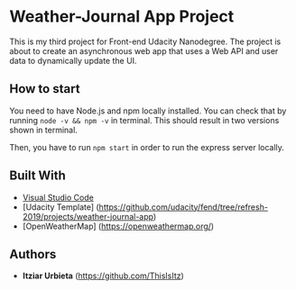 # Weather-Journal App Project

This is my third project for Front-end Udacity Nanodegree.
The project is about to create an asynchronous web app that uses a Web API and user data to dynamically update the UI.


## How to start

You need to have Node.js and npm locally installed. You can check that by running `node -v && npm -v` in terminal. This should result in two versions shown in terminal.

Then, you have to run `npm start` in order to run the express server locally.

## Built With

* [Visual Studio Code](https://code.visualstudio.com/)
* [Udacity Template] (https://github.com/udacity/fend/tree/refresh-2019/projects/weather-journal-app)
* [OpenWeatherMap] (https://openweathermap.org/)

## Authors

* **Itziar Urbieta** (https://github.com/ThisIsItz)
